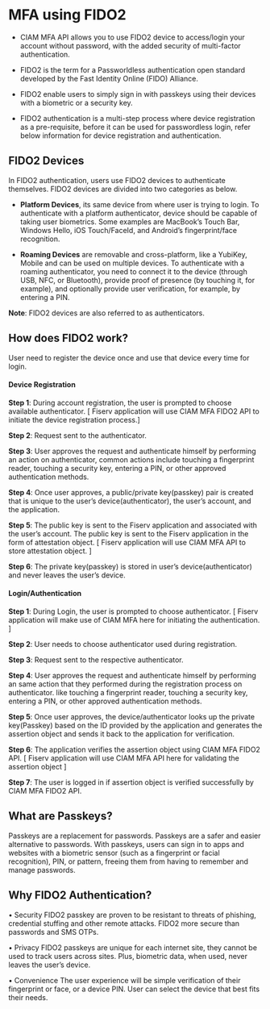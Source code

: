 # MFA using FIDO2

* CIAM MFA API allows you to use FIDO2 device to access/login your account without password, with the added security of multi-factor authentication.

* FIDO2 is the term for a Passworldless authentication open standard developed by the Fast Identity Online (FIDO) Alliance.

* FIDO2 enable users to simply sign in with passkeys using their devices with a biometric or a security key.

* FIDO2 authentication is a multi-step process where device registration as a pre-requisite, before it can be used for passwordless login, refer below information for device registration and authentication.


<!-- type: row -->

<!-- type: card
title: Register FIDO2 Device
description: Registering Device for FIDO2 authentication
link: ?path=docs/ciam-mfa/FIDO2/Register/register-FIDO2-device.md
-->

<!-- type: card
title:  FIDO2 Authentication
description: Authentication usign FIDO2
link: ?path=docs/ciam-mfa/Authenticate/initiate-FIDO2-Device-auth.md
-->

<!-- type: row-end -->

## FIDO2 Devices

In FIDO2 authentication, users use FIDO2 devices to authenticate themselves.
FIDO2 devices are divided into two categories as below.

* **Platform Devices**, its same device from where user is trying to login. To authenticate with a platform authenticator, device should be capable of taking user biometrics. Some examples are MacBook’s Touch Bar, Windows Hello, iOS Touch/FaceId, and Android’s fingerprint/face recognition.
	
* **Roaming Devices** are removable and cross-platform, like a YubiKey, Mobile and can be used on multiple devices. To authenticate with a roaming authenticator, you need to connect it to the device (through USB, NFC, or Bluetooth), provide proof of presence (by touching it, for example), and optionally provide user verification, for example, by entering a PIN.

**Note**: FIDO2 devices are also referred to as authenticators.

## How does FIDO2 work?
User need to register the device once and use that device every time for login.

#### Device Registration
**Step 1**: During account registration, the user is prompted to choose available authenticator.
[ Fiserv application will use CIAM MFA FIDO2 API to initiate the device registration process.]

**Step 2**: Request sent to the authenticator.

**Step 3**: User approves the request and authenticate himself by performing an action on authenticator, common actions include touching a fingerprint reader, touching a security key, entering a PIN, or other approved authentication methods.

**Step 4**: Once user approves, a public/private key(passkey) pair is created that is unique to the user’s device(authenticator), the user’s account, and the application.

**Step 5**: The public key is sent to the Fiserv application and associated with the user’s account. The public key is sent to the Fiserv application in the form of attestation object.
[ Fiserv application will use CIAM MFA API to store attestation object. ] 

**Step 6**: The private key(passkey) is stored in user’s device(authenticator) and never leaves the user’s device.

#### Login/Authentication

**Step 1**: During Login, the user is prompted to choose authenticator.
[ Fiserv application will make use of CIAM MFA here for initiating the authentication. ]

**Step 2**: User needs to choose authenticator used during registration.

**Step 3**: Request sent to the respective authenticator.

**Step 4**: User approves the request and authenticate himself by performing an same action that they performed during the registration process on authenticator. like touching a fingerprint reader, touching a security key, entering a PIN, or other approved authentication methods.

**Step 5**: Once user approves, the device/authenticator looks up the private key(Passkey) based on the ID provided by the application and generates the assertion object and sends it back to the application for verification.

**Step 6**: The application verifies the assertion object using CIAM MFA FIDO2 API.
[ Fiserv application will use CIAM MFA API here for validating the assertion object ]

**Step 7**: The user is logged in if assertion object is verified successfully by CIAM MFA FIDO2 API.

## What are Passkeys?
Passkeys are a replacement for passwords. Passkeys are a safer and easier alternative to passwords. With passkeys, users can sign in to apps and websites with a biometric sensor (such as a fingerprint or facial recognition), PIN, or pattern, freeing them from having to remember and manage passwords.                                

## Why FIDO2 Authentication?

•	Security
    FIDO2 passkey are proven to be resistant to threats of phishing, credential stuffing and other remote attacks. FIDO2 more secure than passwords and SMS OTPs.

•	Privacy
    FIDO2 passkeys are unique for each internet site, they cannot be used to track users across sites. Plus, biometric data, when used, never leaves the user’s device.

•	Convenience
    The user experience will be simple verification of their fingerprint or face, or a device PIN. User can select the device that best fits their needs.
